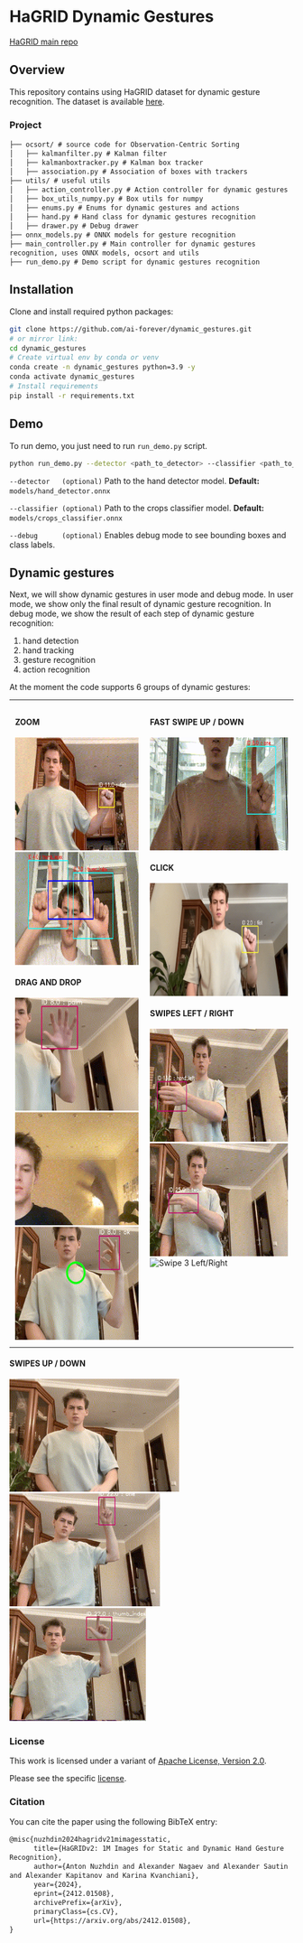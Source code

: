 # HaGRID Dynamic Gestures
[HaGRID main repo](https://github.com/hukenovs/hagrid)

## Overview
This repository contains using HaGRID dataset for dynamic gesture recognition. The dataset is available [here](https://github.com/hukenovs/hagrid).

### Project

```
├── ocsort/ # source code for Observation-Centric Sorting
│   ├── kalmanfilter.py # Kalman filter
│   ├── kalmanboxtracker.py # Kalman box tracker
│   ├── association.py # Association of boxes with trackers
├── utils/ # useful utils
│   ├── action_controller.py # Action controller for dynamic gestures
│   ├── box_utils_numpy.py # Box utils for numpy
│   ├── enums.py # Enums for dynamic gestures and actions
│   ├── hand.py # Hand class for dynamic gestures recognition
│   ├── drawer.py # Debug drawer
├── onnx_models.py # ONNX models for gesture recognition
├── main_controller.py # Main controller for dynamic gestures recognition, uses ONNX models, ocsort and utils
├── run_demo.py # Demo script for dynamic gestures recognition
```

## Installation
Clone and install required python packages:
```bash
git clone https://github.com/ai-forever/dynamic_gestures.git
# or mirror link:
cd dynamic_gestures
# Create virtual env by conda or venv
conda create -n dynamic_gestures python=3.9 -y
conda activate dynamic_gestures
# Install requirements
pip install -r requirements.txt
```

## Demo
To run demo, you just need to run `run_demo.py` script.

```bash
python run_demo.py --detector <path_to_detector> --classifier <path_to_classifier> --debug
```
`--detector   (optional)`  Path to the hand detector model.
                         **Default:** `models/hand_detector.onnx`

`--classifier (optional)`  Path to the crops classifier model.
                         **Default:** `models/crops_classifier.onnx`

`--debug      (optional)`  Enables debug mode to see bounding boxes and class labels.



## Dynamic gestures
Next, we will show dynamic gestures in user mode and debug mode. In user mode, we show only the final result of dynamic gesture recognition. In debug mode, we show the result of each step of dynamic gesture recognition:
1. hand detection
2. hand tracking
3. gesture recognition
4. action recognition

At the moment the code supports 6 groups of dynamic gestures:

<table style="width: 100%; table-layout: fixed;">
  <tr>
    <td valign="top" style="padding: 10px; text-align: left; min-height: 600px;">
      <h4 style="text-align: left;">ZOOM</h4>
      <div style="text-align: left;">
        <img src="images/zoom_in_out.gif" height="200" alt="Zoom In/Out">
        <img src="images/zoom.gif" height="200" alt="Zoom">
      </div>
      <h4 style="text-align: left;">DRAG AND DROP</h4>
      <div style="text-align: left;">
        <img src="images/dndv1.gif" height="200" alt="Drag and Drop 1">
        <img src="images/dndv2.gif" height="200" alt="Drag and Drop 2">
        <img src="images/dndv3.gif" height="200" alt="Drag and Drop 3">
      </div>
    </td>
    <td valign="top" style="padding: 10px; text-align: left; min-height: 600px;">
      <h4 style="text-align: left;">FAST SWIPE UP / DOWN</h4>
      <div style="text-align: left;">
        <img src="images/fast_up_down.gif" height="200" alt="Fast Swipe Up/Down">
      </div>
      <h4 style="text-align: left;">CLICK</h4>
      <div style="text-align: left;">
        <img src="images/clicks.gif" height="200" alt="Clicks">
      </div>
      <h4 style="text-align: left;">SWIPES LEFT / RIGHT</h4>
      <div style="text-align: left;">
        <img src="images/swipe_left_right.gif" height="200" alt="Swipe Left/Right">
        <img src="images/swipe2_left_right.gif" height="200" alt="Swipe 2 Left/Right">
        <img src="images/swipe3_left_right.gif" height="200" alt="Swipe 3 Left/Right">
      </div>
    </td>
  </tr>
</table>

<h4 style="text-align: left;">SWIPES UP / DOWN</h4>
<div style="text-align: left; min-height: 200px;">
  <img src="images/swipe_up_down.gif" height="200" alt="Swipe Up/Down">
  <img src="images/swipe2_up_down.gif" height="200" alt="Swipe 2 Up/Down">
  <img src="images/swipe3_up_down.gif" height="200" alt="Swipe 3 Up/Down">
</div>

### License
This work is licensed under a variant of <a rel="license" href="https://www.apache.org/licenses/LICENSE-2.0">Apache License, Version 2.0</a>.

Please see the specific [license](./license/LICENSE-2.0.txt).

### Citation
You can cite the paper using the following BibTeX entry:

    @misc{nuzhdin2024hagridv21mimagesstatic,
          title={HaGRIDv2: 1M Images for Static and Dynamic Hand Gesture Recognition},
          author={Anton Nuzhdin and Alexander Nagaev and Alexander Sautin and Alexander Kapitanov and Karina Kvanchiani},
          year={2024},
          eprint={2412.01508},
          archivePrefix={arXiv},
          primaryClass={cs.CV},
          url={https://arxiv.org/abs/2412.01508},
    }
